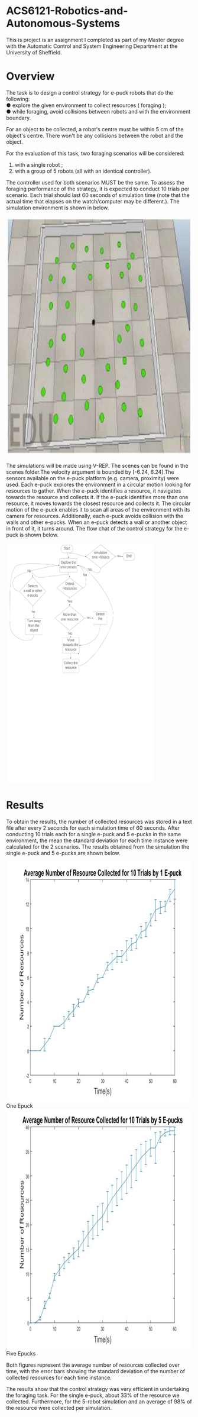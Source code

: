 # ACS6121-Robotics-and-Autonomous-Systems
This is project is an assignment I completed as part of my Master degree with the Automatic Control and System Engineering Department at the University of Sheffield.

# Overview
The task is to design a control strategy for e-puck robots that do the following:  
● explore the given environment to collect resources ( foraging );  
● while foraging, avoid collisions between robots and with the environment boundary.

For an object to be collected, a robot's centre must be within 5 cm of the object's centre. There won't be
any collisions between the robot and the object.  

For the evaluation of this task, two foraging scenarios will be considered:
1. with a single robot ;
2. with a group of 5 robots (all with an identical controller).
  
The controller used for both scenarios MUST be the same.
To assess the foraging performance of the strategy, it is expected to conduct 10 trials per scenario.
Each trial should last 60 seconds of simulation time (note that the actual time that elapses on the
watch/computer may be different.). 
The simulation environment is shown in below.

<img src="scene_sample.JPG" width="650" height="650" />

The simulations will be made using V-REP. The scenes can be found in the scenes folder.The velocity argument is bounded by [-6.24, 6.24].The sensors available on the e-puck platform (e.g. camera, proximity) were used. 
Each e-puck explores the environment in a circular motion looking for resources to gather. When the e-puck identifies a resource, it navigates towards the resource and collects it. If the e-puck identifies more than one resource, it moves towards the closest resource and collects it. The circular motion of the e-puck enables it to scan all areas of the environment with its camera for resources. 
Additionally, each e-puck avoids collision with the walls and other e-pucks. When an e-puck detects a wall or another object in front of it, it turns around. The flow chat of the control strategy for the e-puck is shown below. 

<img src="Flow_Chart.png" width="400" height="650" />

# Results
To obtain the results, the number of collected resources was stored in a text file after every 2 seconds for each simulation time of 60 seconds. After conducting 10 trials each for a single e-puck and 5 e-pucks in the same environment, the mean the standard deviation for each time instance were calculated for the 2 scenarios. The results obtained from the simulation the single e-puck and 5 e-pucks are shown below. 

<img src="1-epuck-plot.jpg" width="650" height="650" />
One Epuck

<img src="5-epuck-plot.jpg" width="650" height="650" />
Five Epucks

Both figures represent the average number of resources collected over time, with the error bars showing the standard deviation of the number of collected resources for each time instance.  

The results show that the control strategy was very efficient in undertaking the foraging task. For the single e-puck, about 33% of the resource we collected. Furthermore, for the 5-robot simulation and an average of 98% of the resource were collected per simulation.
